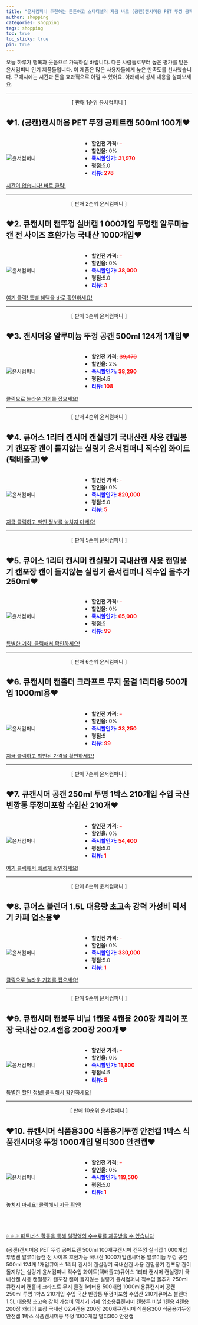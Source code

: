 ```yaml
---
title: "윤서컴퍼니 추천하는 튼튼하고 스테디셀러 지금 바로 (공캔)캔시머용 PET 뚜껑 공페트캔 500ml"
author: shopping
categories: shopping
tags: shopping
toc: true
toc_sticky: true
pin: true
---
```

오늘 하루가 행복과 웃음으로 가득하길 바랍니다. 다른 사람들로부터 높은 평가를 받은 윤서컴퍼니 인기 제품들입니다. 이 제품은 많은 사용자들에게 높은 만족도를 선사했습니다. 구매시에는 시간과 돈을 효과적으로 아낄 수 있어요. 아래에서 상세 내용을 살펴보세요.

---
<p class="toplist" style="margin: 0 auto; display: block; width: fit-content;">[ 판매 1순위 윤서컴퍼니 ]</p>

<h2><strong>❤️1. (공캔)캔시머용 PET 뚜껑 공페트캔 500ml 100개❤️</strong></h2>

<div style="display: flex; align-items: center;">
    <div style="flex: 0.4;">
        <img src="https://thumbnail6.coupangcdn.com/thumbnails/remote/230x230ex/image/retail/images/2022/11/02/17/7/78b041ae-a6f0-415a-b80d-92f2edc077b0.jpg" alt="윤서컴퍼니" style="max-width: 100%;">
    </div>
    <div style="flex: 0.6; margin-left: 10px;">
        <ul>
            <li><strong>할인전 가격:</strong> <del style="color: red;">-</del></li>
            <li><strong>할인율:</strong> 0%</li>
            <li><span style='color:blue'><strong>즉시할인가:</strong></span> <span style='color:red'><strong>31,970</strong></span></li>
            <li><strong>평점:</strong>5.0</li>
            <li><span style='color:blue'><strong>리뷰:</strong></span> <span style='color:red'><strong>278</strong></span></li>
        </ul>
    </div>
</div>
<div class="center">
    <a href="https://William4Davisa.github.io?lptag=AF9450613&subid=githubio&pageKey=6888242709&traceid=V0-153&itemId=16528546635&vendorItemId=83715483069" class="myButton">
        시간이 없습니다! 바로 클릭!
    </a>
</div>


---
<p class="toplist" style="margin: 0 auto; display: block; width: fit-content;">[ 판매 2순위 윤서컴퍼니 ]</p>

<h2><strong>❤️2. 큐캔시머 캔뚜껑 실버캡 1 000개입 투명캔 알루미늄캔 전 사이즈 호환가능 국내산 1000개입❤️</strong></h2>

<div style="display: flex; align-items: center;">
    <div style="flex: 0.4;">
        <img src="https://thumbnail10.coupangcdn.com/thumbnails/remote/230x230ex/image/vendor_inventory/515c/a2f7b44d6634075910a98c9ed673d797e0a1ed80aaa0e604c0967eaec73a.jpg" alt="윤서컴퍼니" style="max-width: 100%;">
    </div>
    <div style="flex: 0.6; margin-left: 10px;">
        <ul>
            <li><strong>할인전 가격:</strong> <del style="color: red;">-</del></li>
            <li><strong>할인율:</strong> 0%</li>
            <li><span style='color:blue'><strong>즉시할인가:</strong></span> <span style='color:red'><strong>38,000</strong></span></li>
            <li><strong>평점:</strong>5.0</li>
            <li><span style='color:blue'><strong>리뷰:</strong></span> <span style='color:red'><strong>3</strong></span></li>
        </ul>
    </div>
</div>
<div class="center">
    <a href="https://William4Davisa.github.io?lptag=AF9450613&subid=githubio&pageKey=7563387981&traceid=V0-153&itemId=19931048670&vendorItemId=87030589776" class="myButton">
        여기 클릭! 특별 혜택을 바로 확인하세요!
    </a>
</div>


---
<p class="toplist" style="margin: 0 auto; display: block; width: fit-content;">[ 판매 3순위 윤서컴퍼니 ]</p>

<h2><strong>❤️3. 캔시머용 알루미늄 뚜껑 공캔 500ml 124개 1개입❤️</strong></h2>

<div style="display: flex; align-items: center;">
    <div style="flex: 0.4;">
        <img src="https://thumbnail10.coupangcdn.com/thumbnails/remote/230x230ex/image/retail/images/2022/11/07/17/4/a03e487e-d023-49e2-b31b-91acdbf70713.jpg" alt="윤서컴퍼니" style="max-width: 100%;">
    </div>
    <div style="flex: 0.6; margin-left: 10px;">
        <ul>
            <li><strong>할인전 가격:</strong> <del style="color: red;">39,470</del></li>
            <li><strong>할인율:</strong> 2%</li>
            <li><span style='color:blue'><strong>즉시할인가:</strong></span> <span style='color:red'><strong>38,290</strong></span></li>
            <li><strong>평점:</strong>4.5</li>
            <li><span style='color:blue'><strong>리뷰:</strong></span> <span style='color:red'><strong>108</strong></span></li>
        </ul>
    </div>
</div>
<div class="center">
    <a href="https://William4Davisa.github.io?lptag=AF9450613&subid=githubio&pageKey=6900075729&traceid=V0-153&itemId=16592437140&vendorItemId=83777538281" class="myButton">
        클릭으로 놀라운 기회를 잡으세요!
    </a>
</div>


---
<p class="toplist" style="margin: 0 auto; display: block; width: fit-content;">[ 판매 4순위 윤서컴퍼니 ]</p>

<h2><strong>❤️4. 큐어스 1리터 캔시머 캔실링기 국내산캔 사용 캔밀봉기 캔포장 캔이 돌지않는 실링기 윤서컴퍼니 직수입 화이트(택배출고)❤️</strong></h2>

<div style="display: flex; align-items: center;">
    <div style="flex: 0.4;">
        <img src="https://thumbnail7.coupangcdn.com/thumbnails/remote/230x230ex/image/vendor_inventory/d3ee/d891ffd3da873a8c78e4736e33e4f69defc101cd5963676d87392efbb873.jpg" alt="윤서컴퍼니" style="max-width: 100%;">
    </div>
    <div style="flex: 0.6; margin-left: 10px;">
        <ul>
            <li><strong>할인전 가격:</strong> <del style="color: red;">-</del></li>
            <li><strong>할인율:</strong> 0%</li>
            <li><span style='color:blue'><strong>즉시할인가:</strong></span> <span style='color:red'><strong>820,000</strong></span></li>
            <li><strong>평점:</strong>5.0</li>
            <li><span style='color:blue'><strong>리뷰:</strong></span> <span style='color:red'><strong>5</strong></span></li>
        </ul>
    </div>
</div>
<div class="center">
    <a href="https://William4Davisa.github.io?lptag=AF9450613&subid=githubio&pageKey=7676911391&traceid=V0-153&itemId=20494846750&vendorItemId=89355362196" class="myButton">
        지금 클릭하고 할인 정보를 놓치지 마세요!
    </a>
</div>


---
<p class="toplist" style="margin: 0 auto; display: block; width: fit-content;">[ 판매 5순위 윤서컴퍼니 ]</p>

<h2><strong>❤️5. 큐어스 1리터 캔시머 캔실링기 국내산캔 사용 캔밀봉기 캔포장 캔이 돌지않는 실링기 윤서컴퍼니 직수입 몰추가 250ml❤️</strong></h2>

<div style="display: flex; align-items: center;">
    <div style="flex: 0.4;">
        <img src="https://thumbnail7.coupangcdn.com/thumbnails/remote/230x230ex/image/vendor_inventory/efad/7c5c146236029a48b3ce894ae3c6743543ea824952c4660d7948d84abb32.jpg" alt="윤서컴퍼니" style="max-width: 100%;">
    </div>
    <div style="flex: 0.6; margin-left: 10px;">
        <ul>
            <li><strong>할인전 가격:</strong> <del style="color: red;">-</del></li>
            <li><strong>할인율:</strong> 0%</li>
            <li><span style='color:blue'><strong>즉시할인가:</strong></span> <span style='color:red'><strong>65,000</strong></span></li>
            <li><strong>평점:</strong>5</li>
            <li><span style='color:blue'><strong>리뷰:</strong></span> <span style='color:red'><strong>99</strong></span></li>
        </ul>
    </div>
</div>
<div class="center">
    <a href="https://William4Davisa.github.io?lptag=AF9450613&subid=githubio&pageKey=8004945619&traceid=V0-153&itemId=22309937566&vendorItemId=89355362237" class="myButton">
        특별한 기회! 클릭해서 확인하세요!
    </a>
</div>


---
<p class="toplist" style="margin: 0 auto; display: block; width: fit-content;">[ 판매 6순위 윤서컴퍼니 ]</p>

<h2><strong>❤️6. 큐캔시머 캔홀더 크라프트 무지 물결 1리터용 500개입 1000ml용❤️</strong></h2>

<div style="display: flex; align-items: center;">
    <div style="flex: 0.4;">
        <img src="https://thumbnail10.coupangcdn.com/thumbnails/remote/230x230ex/image/vendor_inventory/f27e/2753f373eb04b03ed877537ce111757aa57370b021a78c7c0015aa9e4491.jpeg" alt="윤서컴퍼니" style="max-width: 100%;">
    </div>
    <div style="flex: 0.6; margin-left: 10px;">
        <ul>
            <li><strong>할인전 가격:</strong> <del style="color: red;">-</del></li>
            <li><strong>할인율:</strong> 0%</li>
            <li><span style='color:blue'><strong>즉시할인가:</strong></span> <span style='color:red'><strong>33,250</strong></span></li>
            <li><strong>평점:</strong>5</li>
            <li><span style='color:blue'><strong>리뷰:</strong></span> <span style='color:red'><strong>99</strong></span></li>
        </ul>
    </div>
</div>
<div class="center">
    <a href="https://William4Davisa.github.io?lptag=AF9450613&subid=githubio&pageKey=6147193560&traceid=V0-153&itemId=11838310837&vendorItemId=83826184809" class="myButton">
        지금 클릭하고 할인된 가격을 확인하세요!
    </a>
</div>


---
<p class="toplist" style="margin: 0 auto; display: block; width: fit-content;">[ 판매 7순위 윤서컴퍼니 ]</p>

<h2><strong>❤️7. 큐캔시머 공캔 250ml 투명 1박스 210개입 수입 국산 빈깡통 뚜껑미포함 수입산 210개❤️</strong></h2>

<div style="display: flex; align-items: center;">
    <div style="flex: 0.4;">
        <img src="https://thumbnail8.coupangcdn.com/thumbnails/remote/230x230ex/image/vendor_inventory/b561/14625810d4f4c60071f503ec506ec8a22a7e1d707b18c85c5bb1b95a30b9.jpg" alt="윤서컴퍼니" style="max-width: 100%;">
    </div>
    <div style="flex: 0.6; margin-left: 10px;">
        <ul>
            <li><strong>할인전 가격:</strong> <del style="color: red;">-</del></li>
            <li><strong>할인율:</strong> 0%</li>
            <li><span style='color:blue'><strong>즉시할인가:</strong></span> <span style='color:red'><strong>54,400</strong></span></li>
            <li><strong>평점:</strong>5.0</li>
            <li><span style='color:blue'><strong>리뷰:</strong></span> <span style='color:red'><strong>1</strong></span></li>
        </ul>
    </div>
</div>
<div class="center">
    <a href="https://William4Davisa.github.io?lptag=AF9450613&subid=githubio&pageKey=7632839886&traceid=V0-153&itemId=20262306328&vendorItemId=87349762775" class="myButton">
        여기 클릭해서 빠르게 확인하세요!
    </a>
</div>


---
<p class="toplist" style="margin: 0 auto; display: block; width: fit-content;">[ 판매 8순위 윤서컴퍼니 ]</p>

<h2><strong>❤️8. 큐어스 블렌더 1.5L 대용량 초고속 강력 가성비 믹서기 카페 업소용❤️</strong></h2>

<div style="display: flex; align-items: center;">
    <div style="flex: 0.4;">
        <img src="https://thumbnail9.coupangcdn.com/thumbnails/remote/230x230ex/image/vendor_inventory/938f/de9bb66ffa55842bf5768a460cf361de90b670e49b98875bac03136b6305.jpeg" alt="윤서컴퍼니" style="max-width: 100%;">
    </div>
    <div style="flex: 0.6; margin-left: 10px;">
        <ul>
            <li><strong>할인전 가격:</strong> <del style="color: red;">-</del></li>
            <li><strong>할인율:</strong> 0%</li>
            <li><span style='color:blue'><strong>즉시할인가:</strong></span> <span style='color:red'><strong>330,000</strong></span></li>
            <li><strong>평점:</strong>5.0</li>
            <li><span style='color:blue'><strong>리뷰:</strong></span> <span style='color:red'><strong>1</strong></span></li>
        </ul>
    </div>
</div>
<div class="center">
    <a href="https://William4Davisa.github.io?lptag=AF9450613&subid=githubio&pageKey=6263462526&traceid=V0-153&itemId=12766462446&vendorItemId=80032648838" class="myButton">
        클릭으로 놀라운 기회를 잡으세요!
    </a>
</div>


---
<p class="toplist" style="margin: 0 auto; display: block; width: fit-content;">[ 판매 9순위 윤서컴퍼니 ]</p>

<h2><strong>❤️9. 큐캔시머 캔봉투 비닐 1캔용 4캔용 200장 캐리어 포장 국내산 02.4캔용 200장 200개❤️</strong></h2>

<div style="display: flex; align-items: center;">
    <div style="flex: 0.4;">
        <img src="https://thumbnail10.coupangcdn.com/thumbnails/remote/230x230ex/image/vendor_inventory/7249/a9ba8685f965d1344a93cf669dd937be22c01538fdd871e5ba6b41a84eb5.jpeg" alt="윤서컴퍼니" style="max-width: 100%;">
    </div>
    <div style="flex: 0.6; margin-left: 10px;">
        <ul>
            <li><strong>할인전 가격:</strong> <del style="color: red;">-</del></li>
            <li><strong>할인율:</strong> 0%</li>
            <li><span style='color:blue'><strong>즉시할인가:</strong></span> <span style='color:red'><strong>11,800</strong></span></li>
            <li><strong>평점:</strong>4.5</li>
            <li><span style='color:blue'><strong>리뷰:</strong></span> <span style='color:red'><strong>5</strong></span></li>
        </ul>
    </div>
</div>
<div class="center">
    <a href="https://William4Davisa.github.io?lptag=AF9450613&subid=githubio&pageKey=6583849123&traceid=V0-153&itemId=14827096705&vendorItemId=83826170106" class="myButton">
        특별한 할인 정보! 클릭해서 확인하세요!
    </a>
</div>


---
<p class="toplist" style="margin: 0 auto; display: block; width: fit-content;">[ 판매 10순위 윤서컴퍼니 ]</p>

<h2><strong>❤️10. 큐캔시머 식품용300 식품용기뚜껑 안전캡 1박스 식품캔시머용 뚜껑 1000개입 멀티300 안전캡❤️</strong></h2>

<div style="display: flex; align-items: center;">
    <div style="flex: 0.4;">
        <img src="https://thumbnail10.coupangcdn.com/thumbnails/remote/230x230ex/image/vendor_inventory/260f/f1c8f64a7c9ea1b3a9dd310a8399bb1f27ccfdab71df4f8d374129f49806.jpg" alt="윤서컴퍼니" style="max-width: 100%;">
    </div>
    <div style="flex: 0.6; margin-left: 10px;">
        <ul>
            <li><strong>할인전 가격:</strong> <del style="color: red;">-</del></li>
            <li><strong>할인율:</strong> 0%</li>
            <li><span style='color:blue'><strong>즉시할인가:</strong></span> <span style='color:red'><strong>119,500</strong></span></li>
            <li><strong>평점:</strong>5.0</li>
            <li><span style='color:blue'><strong>리뷰:</strong></span> <span style='color:red'><strong>1</strong></span></li>
        </ul>
    </div>
</div>
<div class="center">
    <a href="https://William4Davisa.github.io?lptag=AF9450613&subid=githubio&pageKey=7663079790&traceid=V0-153&itemId=20420762644&vendorItemId=87199356090" class="myButton">
        놓치지 마세요! 클릭해서 지금 확인!
    </a>
</div>

<br><br><br>[💦 💦 💦 파트너스 활동을 통해 일정액의 수수료를 제공받을 수 있습니다](https://link.coupang.com/a/bcpT2c)<br><br>(공캔)캔시머용 PET 뚜껑 공페트캔 500ml 100개큐캔시머 캔뚜껑 실버캡 1 000개입 투명캔 알루미늄캔 전 사이즈 호환가능 국내산 1000개입캔시머용 알루미늄 뚜껑 공캔 500ml 124개 1개입큐어스 1리터 캔시머 캔실링기 국내산캔 사용 캔밀봉기 캔포장 캔이 돌지않는 실링기 윤서컴퍼니 직수입 화이트(택배출고)큐어스 1리터 캔시머 캔실링기 국내산캔 사용 캔밀봉기 캔포장 캔이 돌지않는 실링기 윤서컴퍼니 직수입 몰추가 250ml큐캔시머 캔홀더 크라프트 무지 물결 1리터용 500개입 1000ml용큐캔시머 공캔 250ml 투명 1박스 210개입 수입 국산 빈깡통 뚜껑미포함 수입산 210개큐어스 블렌더 1.5L 대용량 초고속 강력 가성비 믹서기 카페 업소용큐캔시머 캔봉투 비닐 1캔용 4캔용 200장 캐리어 포장 국내산 02.4캔용 200장 200개큐캔시머 식품용300 식품용기뚜껑 안전캡 1박스 식품캔시머용 뚜껑 1000개입 멀티300 안전캡